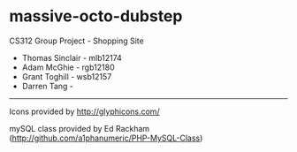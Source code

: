 massive-octo-dubstep
====================

CS312 Group Project - Shopping Site

* Thomas Sinclair - mlb12174
* Adam McGhie - rgb12180
* Grant Toghill - wsb12157
* Darren Tang - 

---

Icons provided by http://glyphicons.com/

mySQL class provided by Ed Rackham (http://github.com/a1phanumeric/PHP-MySQL-Class)